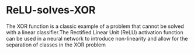 # ReLU-solves-XOR
The XOR function is a classic example of a problem that cannot be solved with a linear classifier.The Rectified Linear Unit (ReLU) activation function can be used in a neural network to introduce non-linearity and allow for the separation of classes in the XOR problem

